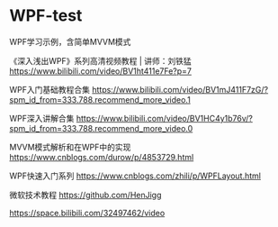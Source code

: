 # WPF-test
WPF学习示例，含简单MVVM模式

《深入浅出WPF》系列高清视频教程 | 讲师：刘铁猛
https://www.bilibili.com/video/BV1ht411e7Fe?p=7

WPF入门基础教程合集
https://www.bilibili.com/video/BV1mJ411F7zG/?spm_id_from=333.788.recommend_more_video.1

WPF深入讲解合集
https://www.bilibili.com/video/BV1HC4y1b76v/?spm_id_from=333.788.recommend_more_video.0

MVVM模式解析和在WPF中的实现
https://www.cnblogs.com/durow/p/4853729.html

WPF快速入门系列
https://www.cnblogs.com/zhili/p/WPFLayout.html

微软技术教程
https://github.com/HenJigg

https://space.bilibili.com/32497462/video

